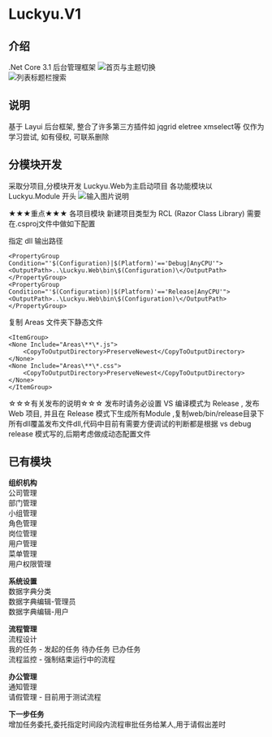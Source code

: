 # Luckyu.V1

## 介绍
.Net Core 3.1 后台管理框架
![首页与主题切换](https://images.gitee.com/uploads/images/2020/1029/163742_c4643d98_543243.gif "search.gif")
<br/>
![列表标题栏搜索](https://images.gitee.com/uploads/images/2020/1029/163810_55ecdce6_543243.gif "search2.gif")

## 说明
基于 Layui 后台框架, 整合了许多第三方插件如 jqgrid eletree xmselect等
仅作为学习尝试, 如有侵权, 可联系删除

## 分模块开发
采取分项目,分模块开发
Luckyu.Web为主启动项目
各功能模块以 Luckyu.Module 开头
![输入图片说明](https://images.gitee.com/uploads/images/2020/1010/110915_53b08b55_543243.jpeg "1.jpg")

★★★重点★★★
各项目模块 新建项目类型为 RCL (Razor Class Library)
需要在.csproj文件中做如下配置

指定 dll 输出路径
```
<PropertyGroup Condition="'$(Configuration)|$(Platform)'=='Debug|AnyCPU'">
<OutputPath>..\Luckyu.Web\bin\$(Configuration)\</OutputPath>
</PropertyGroup>
<PropertyGroup Condition="'$(Configuration)|$(Platform)'=='Release|AnyCPU'">
<OutputPath>..\Luckyu.Web\bin\$(Configuration)\</OutputPath>
</PropertyGroup>
```

复制 Areas 文件夹下静态文件
```
<ItemGroup>
<None Include="Areas\**\*.js">
    <CopyToOutputDirectory>PreserveNewest</CopyToOutputDirectory>
</None>
<None Include="Areas\**\*.css">
    <CopyToOutputDirectory>PreserveNewest</CopyToOutputDirectory>
</None>
</ItemGroup>

```

☆☆☆有关发布的说明☆☆☆
发布时请务必设置 VS 编译模式为 Release , 发布 Web 项目, 并且在 Release 模式下生成所有Module ,复制web/bin/release目录下所有dll覆盖发布文件dll,代码中目前有需要方便调试的判断都是根据 vs debug  release 模式写的,后期考虑做成动态配置文件

## 已有模块
 **组织机构** <br/>
公司管理<br/>
部门管理<br/>
小组管理<br/>
角色管理<br/>
岗位管理<br/>
用户管理<br/>
菜单管理<br/>
用户权限管理<br/>

 **系统设置** <br/>
数据字典分类<br/>
数据字典编辑-管理员<br/>
数据字典编辑-用户<br/>

 **流程管理** <br/>
流程设计 <br/>
我的任务 - 发起的任务 待办任务 已办任务<br/>
流程监控 - 强制结束运行中的流程<br/>

 **办公管理** <br/>
通知管理 <br/>
请假管理 - 目前用于测试流程<br/>

 **下一步任务** <br/>
增加任务委托,委托指定时间段内流程审批任务给某人,用于请假出差时
